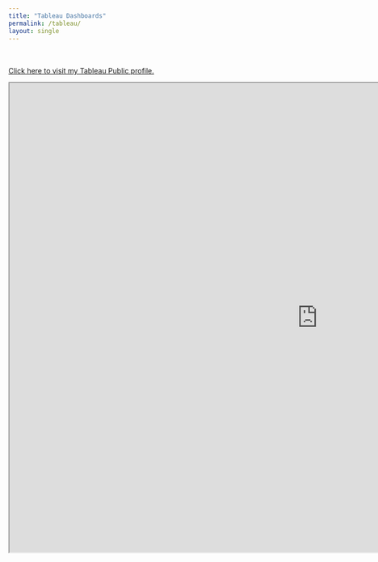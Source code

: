 ```yaml
---
title: "Tableau Dashboards"
permalink: /tableau/
layout: single
---
```

<br/><br/>
[Click here to visit my Tableau Public profile.](https://public.tableau.com/profile/nicholas.wibert#!/)

<iframe src= "https://public.tableau.com/views/MySpotifyTrendsNov_2019-Nov_2020/MySpotify?:embed=y&:display_count=yes&:showVizHome=no" height="930px" width = "1220px"></iframe>

